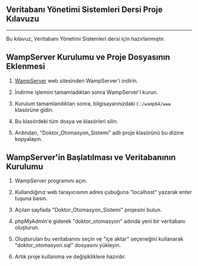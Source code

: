 ## Veritabanı Yönetimi Sistemleri Dersi Proje Kılavuzu

---

Bu kılavuz, Veritabanı Yönetimi Sistemleri dersi için hazırlanmıştır.

## WampServer Kurulumu ve Proje Dosyasının Eklenmesi

1. [WampServer](https://www.wampserver.com/en/) web sitesinden WampServer'i indirin.

2. İndirme işlemini tamamladıktan sonra WampServer'i kurun.

3. Kurulum tamamlandıktan sonra, bilgisayarınızdaki `C:/wamp64/www` klasörüne gidin.

4. Bu klasördeki tüm dosya ve klasörleri silin.

5. Ardından, "Doktor_Otomasyon_Sistemi" adlı proje klasörünü bu dizine kopyalayın.

## WampServer'in Başlatılması ve Veritabanının Kurulumu

1. WampServer programını açın.

2. Kullandığınız web tarayıcısının adres çubuğuna "localhost" yazarak enter tuşuna basın.

3. Açılan sayfada "Doktor_Otomasyon_Sistemi" projesini bulun.

4. phpMyAdmin'e giderek "doktor_otomasyon" adında yeni bir veritabanı oluşturun.

5. Oluşturulan bu veritabanını seçin ve "içe aktar" seçeneğini kullanarak "doktor_otomasyon.sql" dosyasını yükleyin.

6. Artık proje kullanıma ve değişikliklere hazırdır.
